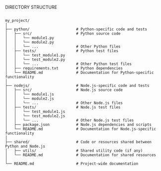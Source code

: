 DIRECTORY STRUCTURE

<code>
my_project/
│
├── python/                     # Python-specific code and tests
│   ├── src/                    # Python source code
│   │   └── module1.py
│   │   └── module2.py
│   │   └── ...                 # Other Python files
│   ├── tests/                  # Python test files
│   │   └── test_module1.py
│   │   └── test_module2.py
│   │   └── ...                 # Other Python test files
│   ├── requirements.txt        # Python dependencies
│   └── README.md               # Documentation for Python-specific functionality
│
├── nodejs/                     # Node.js-specific code and tests
│   ├── src/                    # Node.js source code
│   │   └── module1.js
│   │   └── module2.js
│   │   └── ...                 # Other Node.js files
│   ├── tests/                  # Node.js test files
│   │   └── test_module1.js
│   │   └── test_module2.js
│   │   └── ...                 # Other Node.js test files
│   ├── package.json            # Node.js dependencies and scripts
│   └── README.md               # Documentation for Node.js-specific functionality
│
├── shared/                     # Code or resources shared between Python and Node.js
│   ├── utils/                  # Shared utility code (if any)
│   └── README.md               # Documentation for shared resources
│
└── README.md                   # Project-wide documentation
</code>
